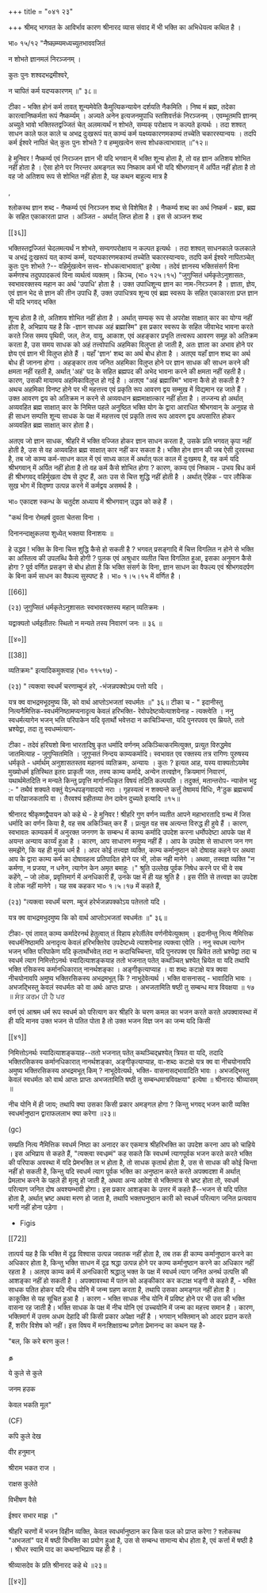 +++
title = "०४१ २३"

+++
श्रीमद् भागवत के आविर्भाव कारण श्रीनारद व्यास संवाद में भी भक्ति का अभिधेयत्व कथित है । 

भा० १५/१२ "नैष्कम्र्म्यमध्यच्युतभाववजितं 

न शोभते ज्ञानमलं निरञ्जनम् । 

कुतः पुनः शश्वदभद्रमीश्वरे, 

न चापितं कर्म यदप्यकारणम् ॥" ३८॥ 

टीका - भक्ति होनं कर्म तावत् शून्यमेवेति कैमुत्यिकन्यायेन दर्शयति नैकमिति । निष्व मं ब्रह्म, तदेका कारत्वानिष्कर्मता रूपं नैष्कर्म्यम् । अज्यते अनेन इत्यजनमुपाधि स्तशिवर्त्तकं निरञ्जनम् । एवम्भूतमपि ज्ञानम् अच्युते भावो भक्तिस्तद्वज्जितं चेत् अलमत्यर्थं न शोभते, सम्यक् परोक्षाय न कल्पते इत्यर्थः । तदा शश्वत् साधन काले फल काले च अभद्र दुःखरूपं यत् काम्यं कर्म यक्ष्य्यकारणमकाम्यं तच्चेति चकारस्यान्वयः । तदपि कर्म ईश्वरे नापितं चेत् कुतः पुनः शोभते ? व हम्मुखत्वेन सत्त्व शोधकत्वाभावात् ॥”१२॥ 

हे मुनिवर ! नैष्कर्म्य एवं निरञ्जन ज्ञान भी यदि भगवान् में भक्ति शून्य होता है, तो वह ज्ञान अतिशय शोभित नहीं होता है । ऐसा होने पर निरन्तर अमङ्गल रूप निष्काम कर्म भी यदि श्रीभगवान् में अर्पित नहीं होता है तो वह जो अतिशय रूप से शोभित नहीं होता है, यह कथन बाहुल्य मात्र है 

, 

श्लोकस्थ ज्ञान शब्द - नैष्कर्म्य एवं निरञ्जन शब्द से विशेषित है । नैष्कर्म्य शब्द का अर्थ निष्कर्म - ब्रह्म, ब्रह्म के सहित एकाकारता प्राप्त । अञ्जित - अर्थात् लिप्त होता है । इस से अञ्जन शब्द

[[३६]]

भक्तिस्तद्वज्जितं चेदलमत्यर्थं न शोभते, सम्यगपरोक्षाय न कल्पत इत्यर्थः । तदा शश्वत् साधनकाले फलकाले च अभद्रं दुःखरूपं यत् काम्यं कर्म्म, यदप्यकारणमकाम्यं तच्चेति चकारस्यान्वयः, तदपि कर्म ईश्वरे नापितञ्चेत् कुतः पुनः शोभते ?-- वहिर्मुखत्वेन सत्त्व- शोधकत्वाभावात्" इत्येषा । तदेवं ज्ञानस्य भक्तिसंसर्ग विना कर्मणश्च तदुपपादकत्वं विना व्यर्थत्वं व्यक्तम् । किञ्च, (भा० १२५।१५) "जुगुप्सितं धर्मकृतेऽनुशासतः, स्वभावरक्तस्य महान का अर्थ 'उपाधि' होता है । उक्त उपाधिशून्य ज्ञान का नाम-निरञ्जन है । ज्ञाता, ज्ञेय, एवं ज्ञान भेद से ज्ञान की तीन उपाधि हैं, उक्त उपाधित्रय शून्य एवं ब्रह्म स्वरूप के सहित एकाकारता प्रप्त ज्ञान भी यदि भगवद् भक्ति 

शून्य होता है तो, अतिशय शोभित नहीं होता है । अर्थात् सम्यक् रूप से अपरोक्ष साक्षात् कार का योग्य नहीं होता है, अभिप्राय यह है कि -ज्ञान साधक अहं ब्रह्मास्मि" इस प्रकार स्वरूप के सहित जीवाभेद भावना करते करते जिस समय पृथिवी, जल, तेज, वायु, आकाश, एवं अहङ्कार प्रभृति तत्त्वरूप आवरण समूह को अतिक्रम करता है, उस समय साधक को अहं तत्त्वोपाधि अहमिका विलुप्ता हो जाती है, अतः ज्ञाता का अभाव होने पर ज्ञेय एवं ज्ञान भी विलुप्त होते हैं । यहाँ 'ज्ञान' शब्द का अर्थ बोध होता है । अतएव यहाँ ज्ञान शब्द का अर्थ बोध ही जानना होगा । अहङ्कार तत्व जनित अहमिका विलुप्त होने पर ज्ञान साधक की साधन करने की क्षमता नहीं रहती है, अर्थात् 'अहं' पद के सहित ब्रह्मपद की अभेद भावना करने की क्षमता नहीं रहती है। कारण, उसकी मायामय अहमिकाविलुप्त हो गई है । अतएव "अहं ब्रह्मास्मि" भावना कैसे हो सकती है ? अथच अहमिका विनष्ट होने पर भी महत्तत्त्व एवं प्रकृति रूप आवरण द्वय सम्मुख में विद्यमान रह जाते हैं । उक्त आवरण द्वय को अतिक्रम न करने से अव्यवधान ब्रह्ममाक्षात्कार नहीं होता है । तज्जन्य हो अर्थात् अव्यवहित ब्रह्म साक्षात् कार के निमित्त पहले अनुष्ठित भक्ति योग के द्वारा आराधित श्रीभगवान् के अनुग्रह से ही साधन सम्पत्ति शून्य साधक के पक्ष में महत्तत्त्व एवं प्रकृति तत्त्व रूप आवरण द्वय अपसारित होकर अव्यवहित ब्रह्म साक्षात् कार होता है। 

अतएव जो ज्ञान साधक, श्रीहरि में भक्ति वज्जित होकर ज्ञान साधन करता है, उसके प्रति भगवत् कृपा नहीं होती है, उस से वह अव्यवहित ब्रह्म साक्षात् कार नहीं कर सकता है। भक्ति होन ज्ञान की जब ऐसी दुरवस्था है, तब जो काम्य कर्म-साधन काल में एवं साध्य काल में अर्थात् फल काल में दुःखमय है, वह कर्म यदि श्रीभगवान् में अर्पित नहीं होता है तो वह कर्म कैसे शोभित होगा ? कारण, काम्य एवं निष्काम - उभय बिध कर्म ही श्रीभगवद् वहिर्मुखता दोष से दुष्ट हैं, अतः उस से चित्त शुद्धि नहीं होती है । अर्थात् ऐहिक - पार लौकिक सुख भोग में वितृष्णा उत्पन्न करने में कर्मद्वय असमर्थ है । 

भा० एकादश स्कन्ध के चतुर्दश अध्याय में श्रीभगवान् उद्धव को कहे हैं । 

"कथं विना रोमहर्ष दुवता चेतसा विना । 

दिनानन्दाक्षुकलया शुध्येत् भक्तया विनाशयः ॥ 

हे उद्धव ! भक्ति के विना चित्त शुद्धि कैसे हो सकती है ? भगवत् प्रसङ्गादि में चित्त विगलित न होने से भक्ति का अस्तित्व की उपलब्धि कैसे होगी ? पुलक एवं अश्रुधार व्यतीत चित्त विगलित हुआ, इसका अनुमान कैसे होगा ? पूर्व वर्णित प्रसङ्ग से बोध होता है कि भक्ति संसर्ग के विना, ज्ञान साधन का वैफल्य एवं श्रीभगवदर्पण के बिना कर्म साधन का वैफल्य सुस्पष्ट है । भा० १।५।१५ में वर्णित है । 

[[66]]

(२३) जुगुप्सितं धर्मकृतेऽनुशासतः स्वभावरक्तस्य महान् व्यतिक्रमः । 

यद्वाक्यतो धर्मइतीतरः स्थितो न मन्यते तस्य निवारणं जनः ॥ ३६ ॥ 

[[४०]] 

[[38]]

व्यतिक्रमः" इत्यादिकमुक्त्वाह (भा० ११५१७) - 



(२३) " त्यक्त्वा स्वधर्मं चरणाम्बुजं हरे, -भंजन्नपक्वोऽथ पत्तो यदि । 

यत्र क्व वाभद्रमभूदमुष्य किं, को वार्थ आप्तोऽभजतां स्वधर्मतः ॥" ३६॥ टीका च - " इदानीस्तु नित्यनैमित्तिक-स्वधर्मनिष्ठामप्यनादृत्य केवलं हरिभक्ति- रेवोपदेष्टव्येत्याशयेनाह - त्यक्त्वेति । ननु स्वधर्मत्यागेन भजन् भत्ति परिपाकेन यदि वृतार्थो भवेत्तदा न काचिञ्चिन्ता, यदि पुनरपवव एव म्रियते, ततो भ्रश्येद्वा, तदा तु स्वधम्मंत्याग- 

टीका - तदेवं हरियशो बिना भारतादिषु कृत धर्मादि वर्णनम् अकिञ्चित्करमित्युक्त, प्रत्युत विरुद्धमेव जातमित्याह - जुगुप्सितमिति । जुगुप्सतं निन्दय काम्यकर्मादि। स्वभावत एव रक्तस्य तत्र रागिणः पुरुषस्य धर्मकृते - धर्मार्थम् अनुशासतस्तव महानयं व्यतिक्रमः, अन्यायः । कुतः ? इत्यत आह, यस्य वाक्यतोऽयमेव मुख्योधर्म इतिस्थित इतरः प्राकृती जतः, तस्य काम्य कर्मादे, अन्येन तत्त्वज्ञेन, क्रियमाणं निवारणं, यथार्थमेतदिति न मन्यते किन्तु प्रवृत्ति मार्गानधिकृत विषयं तदिति कल्पयति । तदुक्तं, मतान्तरोप- न्यासेन भट्ट :- " तथैवं शक्यते वक्तुं येऽन्धपङ्गवादयो नराः । गृहस्यत्वं न शक्यन्ते कर्त्तुं तेषामयं विधिः, नै'ठुक ब्रह्मचर्य्यं वा परिव्राजकतापि वा । तैरवश्यं ग्रहीतव्या तेन दावेन दुच्यते इत्यादि ॥१५॥ 

श्रीनारद श्रीकृष्णद्वैपायन को कहे थे - हे मुनिवर ! श्रीहरि गुण वर्णन व्यतीत आपने महाभारतादि ग्रन्थ में जिस धर्मादि का वर्णन किया है, वह सब अकिञ्चित् कर हैं । प्रत्युत वह सब अत्यन्त विरुद्ध ही हुये हैं । कारण, स्वभावतः काम्यकर्म में अनुरक्त जनगण के सम्बन्ध में काम्य कर्मादि उपदेश करना धर्मोपदेष्टा आपके पक्ष में अयन्त अन्याय कार्य्यं हुआ है । कारण, आप साधारण मनुष्य नहीं हैं । आप के उपदेश से साधारण जन गण समझेंगे, कि यह ही मुख्य धर्म है । अपर कोई तत्त्वज्ञ व्यक्ति, काम्य कर्मानुष्ठान को दोषावह कहने पर अथवा आप के द्वारा काम्य कर्म का दोषावहत्व प्रतिपादित होने पर भी, लोक नही मानेगे । अथवा, तस्वज्ञ व्यक्ति "न कर्मणा, न प्रजया, न धनेन, त्यागेन केन अमृत बमाहुः ।" श्रुति उल्लेख पूर्वक निषेध करने पर भी वे सब कहेंगे, – जो लोक, प्रवृत्तिमार्ग में अनधिकारी हैं, उनके पक्ष में ही यह श्रुति है । इस रीति से तत्त्वज्ञ का उपदेश वे लोक नहीं मानेगे । यह सब कहकर भा० १।५।१७ में कहते हैं, 

(२३) "त्यक्त्वा स्वधर्मं चरण. म्बुजं हरेर्भजन्नपक्कोऽय पतेत्ततो यदि । 

यत्र क्व वाभद्रमभुदमुष्य कि को वार्थ आप्तोऽभजतां स्वधर्मतः ॥" ३६॥ 

टीका- एवं तावत् काम्य कर्मादेरनर्थ हेतुत्वात् तं विहाय हरेर्लीलेव वर्णनीयेत्युक्तम् । इदानीन्तु नित्य नैमित्तिक स्वधर्मनिष्ठामपि अनादृत्य केवलं हरिभक्तिरेव उपदेष्टध्ये त्याशयेनाह त्यक्त्वा एवेति । ननु स्वधम त्यागेन भजन् भक्ति परिपाकेण यदि कृतार्थोभवेत् तदा न कदाचिच्चिन्ता, यदि पुनरपक्व एव भ्रियेत ततो भ्रश्येद्वा तदा च स्वधर्म त्याग निमित्तोऽनर्थः स्यादित्याशङ्कयाह ततो भजनात् पतेत् कथञ्चित् भ्रश्येत् भ्रियेत वा यदि तथापि भक्ति रसिकस्य कर्मानधिकारात् नानर्थशङ्का । अङ्गीकृत्याप्याह । वा शब्दः कटाक्षे यत्र क्ववा नीचयोनावपि अमुष्य भक्तिरसिकस्य अभद्रमभूत् किं ? नाभूदेवेत्यर्थ । भक्ति वासनासद् - भावादिति भावः । अभजद्भिस्तु केवलं स्वधर्मतः को वा अर्थः आप्तः प्राप्तः । अभजतामिति षष्ठी तु सम्बन्ध मात्र विवक्षया ॥ १७ ॥ ਸੰਤ ਕਰਮ ਹੀ ਹੈ ਪਰ 

वर्ण एवं आश्रम धर्म रूप स्वधर्म को परित्याग कर श्रीहरि के चरण कमल का भजन करते करते अपक्वावस्था में ही यदि मानव उक्त भजन से पतित पोता है तो उक्त भजन विज्ञ जन का जन्म यदि किसी 



[[४१]]

निमित्तोऽनर्थः स्यादित्याशङ्कयाह--ततो भजनात् पतेत् कथञ्चिद्भ्रश्येत् त्रियत वा यदि, तदादि भक्तिरसिकस्य कर्मानधिकारात् नानर्थशङ्का, अङ्गीकृत्याप्याह, वा-शब्दः कटाक्षे यत्र क्व वा नीचयोनावपि अमुष्य भक्तिरसिकस्य अभद्रमभूत् किम् ? नाभूदेवेत्यर्थः, भक्ति- वासनासद्भावादिति भावः । अभजद्भिस्तु केवलं स्वधर्मतः को वार्थ आप्तः प्राप्तः अभजतामिति षष्ठी तु सम्बन्धमात्रविवक्षया" इत्येषा ॥ श्रीनारदः श्रीव्यासम् ॥ 

नीच योनि में ही जाय; तथापि क्या उसका किसी प्रकार अमङ्गल होगा ? किन्तु भगवद् भजन कारी व्यक्ति स्वधर्मानुष्ठान द्वाराफललाभ क्या करेगा ॥२३॥ 

(gc) 

सम्प्रति नित्य नैमित्तिक स्वधर्म निष्ठा का अनादर कर एकमात्र श्रीहरिभक्ति का उपदेश करना आप को चाहिये । इस अभिप्राय से कहते हैं, "त्यक्त्वा स्वधम्र्मं" कह सकते कि स्वधर्म्म त्यागपूर्वक भजन करते करते भक्ति की परिपाक अवस्था में यदि प्रेमभक्ति ल भ होता है, तो साधक कृतार्थ होता है, उस से साधक की कोई चिन्ता नहीं हो सकती है, किन्तु यदि स्वधर्म त्याग पूर्वक भक्ति का अनुष्ठान करते करते अपक्वदशा में अर्थात् प्रेमलाभ करने के पहले ही मृत्यु हो जाती है, अथवा अन्य आवेश से भक्तिमात्र से भ्रष्ट होता तो, स्वधर्म परित्याग जनित दोष अवश्यम्भावी होगा। इस प्रकार आशङ्का के उत्तर में कहते हैं--भजन से यदि पतित होता है, अर्थात् भ्रष्ट अथवा मरण हो जाता है, तथापि भक्तघनुष्ठान कारी को स्वधर्म परित्याग जनित प्रत्यवाय भागी नहीं होना पड़ेगा । 

- Figis 

[[72]]

तात्पर्य यह है कि भक्ति में दृढ़ विश्वास उत्पन्न जवतक नहीं होता है, तब तक ही काम्य कर्मानुष्ठान करने का अधिकार होता है, किन्तु भक्ति साधन में दृढ़ श्रद्धा उत्पन्न होने पर काम्य कर्मानुष्ठान करने का अधिकार नहीं रहता है । अतएव काम्य कर्म में अनधिकारी श्रद्धालु भक्त के पक्ष में स्वधर्म त्याग जनित अनर्थ उत्पत्ति की आशङ्का नहीं हो सकती है । अपक्वावस्था में पतन को अङ्कीकार कर कटाक्ष भङ्गी से कहते हैं, - भक्ति साधक पतित होकर यदि नीच योनि में जन्म ग्रहण करता है, तथापि उसका अमङ्गल नहीं होता है । काकूक्ति से यह सूचित हुआ है । कारण - भक्ति साधक नीच योनि में प्रविष्ट होने पर भी उस की भक्ति वासना रह जाती है। भक्ति साधक के पक्ष में नीच योनि एवं उच्चयोनि में जन्म का महत्त्व समान है । कारण, भक्तिमार्ग में उत्तम अधम देहादि की किसी प्रकार अपेक्षा नहीं है । भगवान् भक्तिमान् को आदर प्रदान करते हैं, शरीर विशेष को नहीं। इस विषय में मनःशिक्षाग्रन्थ प्रणेता प्रेमानन्द का कथन यह है- 

"बल, कि करे बरण कुल ! 

த 

ये कुले से कुले 

जनम हउक 

केवल भकति मूल" 

(CF) 

कपि कुले देख 

वीर हनुमान् 

श्रीराम भकत राज । 

राक्षस कुलेते 

विभीषण वैसे 

ईश्वर सभार माझ ।" 

श्रीहरि चरणों में भजन विहीन व्यक्ति, केवल स्वधर्मानुष्ठान कर किस फल को प्राप्त करेगा ? श्लोकस्थ "अभजतां" पद में षष्ठी विभक्ति का प्रयोग हुआ है, उस से सम्बन्ध सामान्य बोध होता है, एवं कर्त्ता में षष्ठी है । श्रीधर स्वामि पाद का कथनाभिप्राय यह ही है । 

श्रीव्यासदेव के प्रति श्रीनारद कहे थे ॥२३॥ 

[[४२]] 


